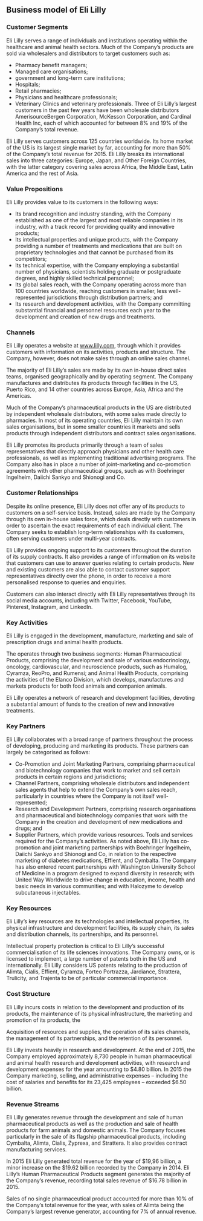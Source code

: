 Business model of Eli Lilly
---------------------------

 ### Customer Segments

 Eli Lilly serves a range of individuals and institutions operating within the healthcare and animal health sectors. Much of the Company’s products are sold via wholesalers and distributors to target customers such as:

  * Pharmacy benefit managers;
 * Managed care organisations;
 * government and long-term care institutions;
 * Hospitals;
 * Retail pharmacies;
 * Physicians and healthcare professionals;
 * Veterinary Clinics and veterinary professionals.
  Three of Eli Lilly’s largest customers in the past few years have been wholesale distributors AmerisourceBergen Corporation, McKesson Corporation, and Cardinal Health Inc, each of which accounted for between 8% and 19% of the Company’s total revenue.

 Eli Lilly serves customers across 125 countries worldwide. Its home market of the US is its largest single market by far, accounting for more than 50% of the Company’s total revenue for 2015. Eli Lilly breaks its international sales into three categories: Europe, Japan, and Other Foreign Countries, with the latter category covering sales across Africa, the Middle East, Latin America and the rest of Asia.

 ### Value Propositions

 Eli Lilly provides value to its customers in the following ways:

  * Its brand recognition and industry standing, with the Company established as one of the largest and most reliable companies in its industry, with a track record for providing quality and innovative products;
 * Its intellectual properties and unique products, with the Company providing a number of treatments and medications that are built on proprietary technologies and that cannot be purchased from its competitors;
 * Its technical expertise, with the Company employing a substantial number of physicians, scientists holding graduate or postgraduate degrees, and highly skilled technical personnel;
 * Its global sales reach, with the Company operating across more than 100 countries worldwide, reaching customers in smaller, less well-represented jurisdictions through distribution partners; and
 * Its research and development activities, with the Company committing substantial financial and personnel resources each year to the development and creation of new drugs and treatments.
  ### Channels

 Eli Lilly operates a website at www.lilly.com, through which it provides customers with information on its activities, products and structure. The Company, however, does not make sales through an online sales channel.

 The majority of Eli Lilly’s sales are made by its own in-house direct sales teams, organised geographically and by operating segment. The Company manufactures and distributes its products through facilities in the US, Puerto Rico, and 14 other countries across Europe, Asia, Africa and the Americas.

 Much of the Company’s pharmaceutical products in the US are distributed by independent wholesale distributors, with some sales made directly to pharmacies. In most of its operating countries, Eli Lilly maintain its own sales organisations, but in some smaller countries it markets and sells products through independent distributors and contract sales organisations.

 Eli Lilly promotes its products primarily through a team of sales representatives that directly approach physicians and other health care professionals, as well as implementing traditional advertising programs. The Company also has in place a number of joint-marketing and co-promotion agreements with other pharmaceutical groups, such as with Boehringer Ingelheim, Daiichi Sankyo and Shionogi and Co.

 ### Customer Relationships

 Despite its online presence, Eli Lilly does not offer any of its products to customers on a self-service basis. Instead, sales are made by the Company through its own in-house sales force, which deals directly with customers in order to ascertain the exact requirements of each individual client. The Company seeks to establish long-term relationships with its customers, often serving customers under multi-year contracts.

 Eli Lilly provides ongoing support to its customers throughout the duration of its supply contracts. It also provides a range of information on its website that customers can use to answer queries relating to certain products. New and existing customers are also able to contact customer support representatives directly over the phone, in order to receive a more personalised response to queries and enquiries.

 Customers can also interact directly with Eli Lilly representatives through its social media accounts, including with Twitter, Facebook, YouTube, Pinterest, Instagram, and LinkedIn.

 ### Key Activities

 Eli Lilly is engaged in the development, manufacture, marketing and sale of prescription drugs and animal health products.

 The operates through two business segments: Human Pharmaceutical Products, comprising the development and sale of various endocrinology, oncology, cardiovascular, and neuroscience products, such as Humalog, Cyramza, ReoPro, and Rumensi; and Animal Health Products, comprising the activities of the Elanco Division, which develops, manufactures and markets products for both food animals and companion animals.

 Eli Lilly operates a network of research and development facilities, devoting a substantial amount of funds to the creation of new and innovative treatments.

 ### Key Partners

 Eli Lilly collaborates with a broad range of partners throughout the process of developing, producing and marketing its products. These partners can largely be categorised as follows:

  * Co-Promotion and Joint Marketing Partners, comprising pharmaceutical and biotechnology companies that work to market and sell certain products in certain regions and jurisdictions;
 * Channel Partners, comprising wholesale distributors and independent sales agents that help to extend the Company’s own sales reach, particularly in countries where the Company is not itself well-represented;
 * Research and Development Partners, comprising research organisations and pharmaceutical and biotechnology companies that work with the Company in the creation and development of new medications and drugs; and
 * Supplier Partners, which provide various resources. Tools and services required for the Company’s activities.
  As noted above, Eli Lilly has co-promotion and joint marketing partnerships with Boehringer Ingelheim, Daiichi Sankyo and Shionogi and Co, in relation to the respective marketing of diabetes medications, Effient, and Cymbalta. The Company has also entered recent partnerships with Washington University School of Medicine in a program designed to expand diversity in research; with United Way Worldwide to drive change in education, income, health and basic needs in various communities; and with Halozyme to develop subcutaneous injectables.

 ### Key Resources

 Eli Lilly’s key resources are its technologies and intellectual properties, its physical infrastructure and development facilities, its supply chain, its sales and distribution channels, its partnerships, and its personnel.

 Intellectual property protection is critical to Eli Lilly’s successful commercialisation of its life sciences innovations. The Company owns, or is licensed to implement, a large number of patents both in the US and internationally. Eli Lilly considers US patents relating to the production of Alimta, Cialis, Effient, Cyramza, Forteo Portrazza, Jardiance, Strattera, Trulicity, and Trajenta to be of particular commercial importance.

 ### Cost Structure

 Eli Lilly incurs costs in relation to the development and production of its products, the maintenance of its physical infrastructure, the marketing and promotion of its products, the

 Acquisition of resources and supplies, the operation of its sales channels, the management of its partnerships, and the retention of its personnel.

 Eli Lilly invests heavily in research and development. At the end of 2015, the Company employed approximately 8,730 people in human pharmaceutical and animal health research and development activities, with research and development expenses for the year amounting to $4.80 billion. In 2015 the Company marketing, selling, and administrative expenses – including the cost of salaries and benefits for its 23,425 employees – exceeded $6.50 billion.

 ### Revenue Streams

 Eli Lilly generates revenue through the development and sale of human pharmaceutical products as well as the production and sale of health products for farm animals and domestic animals. The Company focuses particularly in the sale of its flagship pharmaceutical products, including Cymbalta, Alimta, Cialis, Zyprexa, and Strattera. It also provides contract manufacturing services.

 In 2015 Eli Lilly generated total revenue for the year of $19,96 billion, a minor increase on the $19.62 billion recorded by the Company in 2014. Eli Lilly’s Human Pharmaceutical Products segment generates the majority of the Company’s revenue, recording total sales revenue of $16.78 billion in 2015.

 Sales of no single pharmaceutical product accounted for more than 10% of the Company’s total revenue for the year, with sales of Alimta being the Company’s largest revenue generator, accounting for 7% of annual revenue.